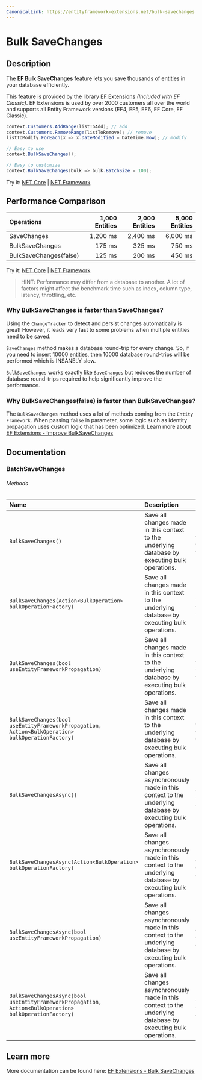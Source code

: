 ```yaml
---
CanonicalLink: https://entityframework-extensions.net/bulk-savechanges
---
```


# Bulk SaveChanges

## Description
The **EF Bulk SaveChanges** feature lets you save thousands of entities in your database efficiently.

This feature is provided by the library [EF Extensions](https://entityframework-extensions.net/bulk-savechanges) _(Included with EF Classic)_. EF Extensions is used by over 2000 customers all over the world and supports all Entity Framework versions (EF4, EF5, EF6, EF Core, EF Classic).

```csharp
context.Customers.AddRange(listToAdd); // add
context.Customers.RemoveRange(listToRemove); // remove
listToModify.ForEach(x => x.DateModified = DateTime.Now); // modify

// Easy to use
context.BulkSaveChanges();

// Easy to customize
context.BulkSaveChanges(bulk => bulk.BatchSize = 100);
```
Try it: [NET Core](https://dotnetfiddle.net/8Rc5Eg) | [NET Framework](https://dotnetfiddle.net/1JFvZe)

## Performance Comparison

| Operations      | 1,000 Entities | 2,000 Entities | 5,000 Entities |
| :-------------- | -------------: | -------------: | -------------: |
| SaveChanges     | 1,200 ms       | 2,400 ms       | 6,000 ms       |
| BulkSaveChanges | 175 ms         | 325 ms         | 750 ms         |
| BulkSaveChanges(false) | 125 ms  | 200 ms         | 450 ms         |

Try it: [NET Core](https://dotnetfiddle.net/cIGiKE) | [NET Framework](https://dotnetfiddle.net/Ad1bmZ)

> HINT: Performance may differ from a database to another. A lot of factors might affect the benchmark time such as index, column type, latency, throttling, etc.

### Why BulkSaveChanges is faster than SaveChanges?

Using the `ChangeTracker` to detect and persist changes automatically is great! However, it leads very fast to some problems when multiple entities need to be saved.

`SaveChanges` method makes a database round-trip for every change. So, if you need to insert 10000 entities, then 10000 database round-trips will be performed which is INSANELY slow.

`BulkSaveChanges` works exactly like `SaveChanges` but reduces the number of database round-trips required to help significantly improve the performance.

### Why BulkSaveChanges(false) is faster than BulkSaveChanges?
The `BulkSaveChanges` method uses a lot of methods coming from the `Entity Framework`. When passing `false` in parameter, some logic such as identity propagation uses custom logic that has been optimized. Learn more about [EF Extensions - Improve BulkSaveChanges](https://entityframework-extensions.net/improve-bulk-savechanges)

## Documentation

### BatchSaveChanges

###### Methods

| Name | Description | Example |
| :--- | :---------- | :------ |
| `BulkSaveChanges()` | Save all changes made in this context to the underlying database by executing bulk operations. | [NET Core](https://dotnetfiddle.net/zuEZ3k) / [NET Framework](https://dotnetfiddle.net/2cxxaZ) |
| `BulkSaveChanges(Action<BulkOperation> bulkOperationFactory)` | Save all changes made in this context to the underlying database by executing bulk operations. | [NET Core](https://dotnetfiddle.net/BTsiuO) / [NET Framework](https://dotnetfiddle.net/DRewVs) |
| `BulkSaveChanges(bool useEntityFrameworkPropagation)` | Save all changes made in this context to the underlying database by executing bulk operations. | [NET Core](https://dotnetfiddle.net/TZD1ja) / [NET Framework](https://dotnetfiddle.net/6k6I05) |
| `BulkSaveChanges(bool useEntityFrameworkPropagation, Action<BulkOperation> bulkOperationFactory)` | Save all changes made in this context to the underlying database by executing bulk operations. | [NET Core](https://dotnetfiddle.net/upjXHX) / [NET Framework](https://dotnetfiddle.net/sNLPlo) |
| `BulkSaveChangesAsync()` | Save all changes asynchronously made in this context to the underlying database by executing bulk operations. | [NET Core](https://dotnetfiddle.net/1VCThG) / [NET Framework](https://dotnetfiddle.net/0J6Tp2) |
| `BulkSaveChangesAsync(Action<BulkOperation> bulkOperationFactory)` | Save all changes asynchronously made in this context to the underlying database by executing bulk operations. | [NET Core](https://dotnetfiddle.net/32JKZw) / [NET Framework](https://dotnetfiddle.net/SOpkTp) |
| `BulkSaveChangesAsync(bool useEntityFrameworkPropagation)` | Save all changes asynchronously made in this context to the underlying database by executing bulk operations. | [NET Core](https://dotnetfiddle.net/2qAiDY) / [NET Framework](https://dotnetfiddle.net/OZlBcS) |
| `BulkSaveChangesAsync(bool useEntityFrameworkPropagation, Action<BulkOperation> bulkOperationFactory)` | Save all changes asynchronously made in this context to the underlying database by executing bulk operations. | [NET Core](https://dotnetfiddle.net/xY8F52) / [NET Framework](https://dotnetfiddle.net/rjh5m9) |

## Learn more

More documentation can be found here: [EF Extensions - Bulk SaveChanges](https://entityframework-extensions.net/bulk-savechanges)
